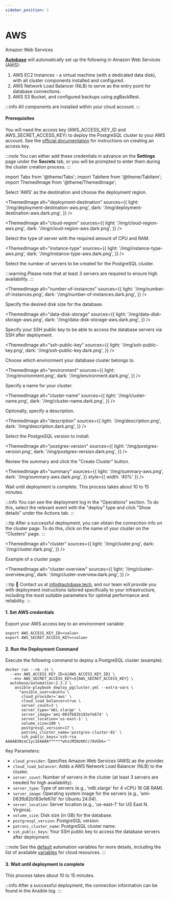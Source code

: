 ```yaml
---
sidebar_position: 1
---
```


# AWS

Amazon Web Services

**[Autobase](https://github.com/vitabaks/autobase)** will automatically set up the following in Amazon Web Services (AWS):

1. AWS EC2 Instances - a virtual machine (with a dedicated data disk), with all cluster components installed and configured.
2. AWS Network Load Balancer (NLB) to serve as the entry point for database connections.
3. AWS S3 Bucket, and configured backups using pgBackRest.

:::info
All components are installed within your cloud account.
:::

#### Prerequisites

You will need the access key (AWS_ACCESS_KEY_ID and AWS_SECRET_ACCESS_KEY) to deploy the PostgreSQL cluster to your AWS account.
See the [official documentation](https://docs.aws.amazon.com/IAM/latest/UserGuide/id_credentials_access-keys.html) for instructions on creating an access key.

:::note
You can either add these credentials in advance on the **Settings** page under the **Secrets** tab, or you will be prompted to enter them during the cluster creation process.
:::

import Tabs from '@theme/Tabs';
import TabItem from '@theme/TabItem';
import ThemedImage from '@theme/ThemedImage';

<Tabs>
  <TabItem value="console-ui" label="Console (UI)" default>

Select 'AWS' as the destination and choose the deployment region.

<ThemedImage
  alt="deployment-destination"
  sources={{
    light: '/img/deployment-destination-aws.png',
    dark: '/img/deployment-destination-aws.dark.png',
  }}
/>

<ThemedImage
  alt="cloud-region"
  sources={{
    light: '/img/cloud-region-aws.png',
    dark: '/img/cloud-region-aws.dark.png',
  }}
/>

Select the type of server with the required amount of CPU and RAM.

<ThemedImage
  alt="instance-type"
  sources={{
    light: '/img/instance-type-aws.png',
    dark: '/img/instance-type-aws.dark.png',
  }}
/>

Select the number of servers to be created for the PostgreSQL cluster.

:::warning
Please note that at least 3 servers are required to ensure high availability.
:::

<ThemedImage
  alt="number-of-instances"
  sources={{
    light: '/img/number-of-instances.png',
    dark: '/img/number-of-instances.dark.png',
  }}
/>

Specify the desired disk size for the database.

<ThemedImage
  alt="data-disk-storage"
  sources={{
    light: '/img/data-disk-storage-aws.png',
    dark: '/img/data-disk-storage-aws.dark.png',
  }}
/>

Specify your SSH public key to be able to access the database servers via SSH after deployment.

<ThemedImage
  alt="ssh-public-key"
  sources={{
    light: '/img/ssh-public-key.png',
    dark: '/img/ssh-public-key.dark.png',
  }}
/>

Choose which environment your database cluster belongs to.

<ThemedImage
  alt="environment"
  sources={{
    light: '/img/environment.png',
    dark: '/img/environment.dark.png',
  }}
/>

Specify a name for your cluster.

<ThemedImage
  alt="cluster-name"
  sources={{
    light: '/img/cluster-name.png',
    dark: '/img/cluster-name.dark.png',
  }}
/>

Optionally, specify a description.

<ThemedImage
  alt="description"
  sources={{
    light: '/img/description.png',
    dark: '/img/description.dark.png',
  }}
/>

Select the PostgreSQL version to install.

<ThemedImage
  alt="postgres-version"
  sources={{
    light: '/img/postgres-version.png',
    dark: '/img/postgres-version.dark.png',
  }}
/>

Review the summary and click the "Create Cluster" button.

<ThemedImage
  alt="summary"
  sources={{
    light: '/img/summary-aws.png',
    dark: '/img/summary-aws.dark.png',
  }}
  style={{ width: '40%' }}
/>

Wait until deployment is complete. This process takes about 10 to 15 minutes.

:::info
You can see the deployment log in the "Operations" section. To do this, select the relevant event with the "deploy" type and click "Show details" under the Actions tab.
:::

:::tip
After a successful deployment, you can obtain the connection info on the cluster page. To do this, click on the name of your cluster on the "Clusters" page.
:::

<ThemedImage
  alt="сluster"
  sources={{
    light: '/img/сluster.png',
    dark: '/img/сluster.dark.png',
  }}
/>

Example of a cluster page:

<ThemedImage
  alt="cluster-overview"
  sources={{
    light: '/img/cluster-overview.png',
    dark: '/img/cluster-overview.dark.png',
  }}
/>

  </TabItem>
  <TabItem value="command-line" label="Command line">

:::tip
📩 Contact us at info@autobase.tech, and our team will provide you with deployment instructions tailored specifically to your infrastructure, including the most suitable parameters for optimal performance and reliability.
:::

#### 1. Set AWS credentials

Export your AWS access key to an environment variable:

```
export AWS_ACCESS_KEY_ID=<value>
export AWS_SECRET_ACCESS_KEY=<value>
```

#### 2. Run the Deployment Command

Execute the following command to deploy a PostgreSQL cluster (example):

```
docker run --rm -it \
  --env AWS_ACCESS_KEY_ID=${AWS_ACCESS_KEY_ID} \
  --env AWS_SECRET_ACCESS_KEY=${AWS_SECRET_ACCESS_KEY} \
  autobase/automation:2.3.2 \
    ansible-playbook deploy_pgcluster.yml --extra-vars \
      "ansible_user=ubuntu \
       cloud_provider='aws' \
       cloud_load_balancer=true \
       server_count=3 \
       server_type='m6i.xlarge' \
       server_image='ami-063fb82b183efe67d' \
       server_location='us-east-1' \
       volume_size=100 \
       postgresql_version=17 \
       patroni_cluster_name='postgres-cluster-01' \
       ssh_public_keys='ssh-rsa AAAAB3NzaC1yc2EAAAA******whzcMINzKKCc7AVGbk='"
```

Key Parameters:
- `cloud_provider`: Specifies Amazon Web Services (AWS) as the provider.
- `cloud_load_balancer`: Adds a AWS Network Load Balancer (NLB) to the cluster.
- `server_count`: Number of servers in the cluster (at least 3 servers are needed for high availability).
- `server_type`: Type of servers (e.g., 'm6i.xlarge' for 4 vCPU 16 GB RAM).
- `server_image`: Operating system image for the servers (e.g., 'ami-063fb82b183efe67d' for Ubuntu 24.04).
- `server_location`: Server location (e.g., 'us-east-1' for US East N. Virginia).
- `volume_size`: Disk size (in GB) for the database.
- `postgresql_version`: PostgreSQL version.
- `patroni_cluster_name`: PostgreSQL cluster name.
- `ssh_public_keys`: Your SSH public key to access the database servers after deployment.

:::note
See the [default](https://github.com/vitabaks/autobase/tree/master/automation/roles/common/defaults) automation variables for more details, including the list of available [variables](https://github.com/vitabaks/autobase/blob/master/automation/roles/cloud_resources/defaults/main.yml) for cloud resources.
:::

#### 3. Wait until deployment is complete

This process takes about 10 to 15 minutes.

:::info
After a successful deployment, the connection information can be found in the Ansible log.
:::

  </TabItem>
</Tabs>
